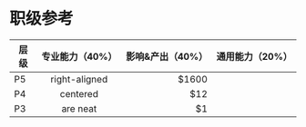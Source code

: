# 职级参考
|层级       |专业能力（40%）  |影响&产出（40%）|通用能力（20%）|
| ------------- | :-----------: | ----: | ----: |
| P5     | right-aligned | $1600 |
| P4     |   centered    |   $12 |
| P3     |   are neat    |    $1 |
